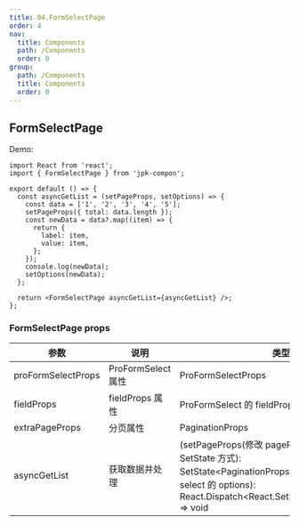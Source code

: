 ```yaml
---
title: 04.FormSelectPage
order: 4
nav:
  title: Components
  path: /Components
  order: 0
group:
  path: /Components
  title: Components
  order: 0
---
```


## FormSelectPage

Demo:

```tsx
import React from 'react';
import { FormSelectPage } from 'jpk-compon';

export default () => {
  const asyncGetList = (setPageProps, setOptions) => {
    const data = ['1', '2', '3', '4', '5'];
    setPageProps({ total: data.length });
    const newData = data?.map((item) => {
      return {
        label: item,
        value: item,
      };
    });
    console.log(newData);
    setOptions(newData);
  };

  return <FormSelectPage asyncGetList={asyncGetList} />;
};
```

### FormSelectPage props

| 参数 | 说明 | 类型 |
| --- | --- | --- |
| proFormSelectProps | ProFormSelect 属性 | ProFormSelectProps |
| fieldProps | fieldProps 属性 | ProFormSelect 的 fieldProps SelectProps |
| extraPageProps | 分页属性 | PaginationProps |
| asyncGetList | 获取数据并处理 | (setPageProps(修改 pageProps ahooks 的 SetState 方式): SetState\<PaginationProps>,setOptions(设置 select 的 options): React.Dispatch\<React.SetStateAction<any[]>>,) => void |
